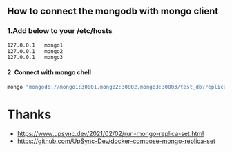 
## How to connect the mongodb with mongo client

### 1.Add below  to your /etc/hosts
```
127.0.0.1	mongo1
127.0.0.1	mongo2
127.0.0.1	mongo3
```

#### 2. Connect  with mongo chell
```sh
mongo "mongodb://mongo1:30001,mongo2:30002,mongo3:30003/test_db?replicaSet=my-replica-set"
```

# Thanks
- https://www.upsync.dev/2021/02/02/run-mongo-replica-set.html
- https://github.com/UpSync-Dev/docker-compose-mongo-replica-set
